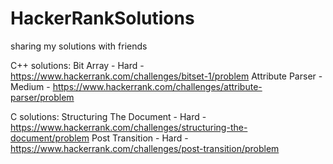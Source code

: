 # HackerRankSolutions
sharing my solutions with friends

C++ solutions:
Bit Array - Hard - https://www.hackerrank.com/challenges/bitset-1/problem
Attribute Parser - Medium - https://www.hackerrank.com/challenges/attribute-parser/problem

C solutions:
Structuring The Document - Hard - https://www.hackerrank.com/challenges/structuring-the-document/problem
Post Transition - Hard - https://www.hackerrank.com/challenges/post-transition/problem